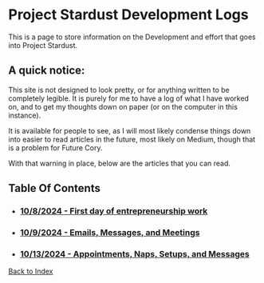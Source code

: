 # Project Stardust Development Logs
This is a page to store information on the Development and effort that goes into Project Stardust.

## A quick notice:

This site is not designed to look pretty, or for anything written to be completely legible. It is purely for me to have a log of what I have worked on, and to get my thoughts down on paper (or on the computer in this instance).

It is available for people to see, as I will most likely condense things down into easier to read articles in the future, most likely on Medium, though that is a problem for Future Cory.

With that warning in place, below are the articles that you can read.

## Table Of Contents
 - ### [10/8/2024 - First day of entrepreneurship work](https://coryborek.github.io/projects/project-stardust/devlogs/2024-10-8)
 - ### [10/9/2024 - Emails, Messages, and Meetings](https://coryborek.github.io/projects/project-stardust/devlogs/2024-10-9)
 - ### [10/13/2024 - Appointments, Naps, Setups, and Messages](https://coryborek.github.io/projects/project-stardust/devlogs/2024-10-13)


[Back to Index](https://coryborek.github.io/projects/project-stardust/)